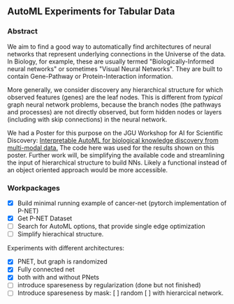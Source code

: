 ## AutoML Experiments for Tabular Data

### Abstract
We aim to find a good way to automatically find architectures of neural networks that represent underlying connections in the Universe of the data. 
In Biology, for example, these are usually termed "Biologically-Informed neural networks" or sometimes "Visual Neural Networks". They are built to contain Gene-Pathway or Protein-Interaction information.

More generally, we consider discovery any hierarchical structure for which observed features (genes) are the leaf nodes.
This is different from _typical_ graph neural network problems, because the branch nodes (the pathways and processes) are not directly observed, but form hidden nodes or layers (including with skip connections) in the neural network.

We had a Poster for this purpose on the JGU Workshop for AI for Scientific Discovery: 
[Interpretable AutoML for biological knowledge discovery from multi-modal data.](http://dx.doi.org/10.13140/RG.2.2.31376.42244)
The code here was used for the results shown on this poster. 
Further work will, be simplifying the available code and streamlining the input of hierarchical structure to build NNs. Likely a functional instead of an object oriented approach would be more accessible.  

### Workpackages
- [x] Build minimal running example of cancer-net (pytorch implementation of P-NET)
- [x] Get P-NET Dataset
- [ ] Search for AutoML options, that provide single edge optimization
- [ ] Simplify hierachical structure.  

Experiments with different architectures:
- [x] PNET, but graph is randomized
- [x] Fully connected net
- [x] both with and without PNets 
- [ ] introduce spareseness by regularization (done but not finished)
- [ ] Introduce spareseness by mask: [ ] random [ ] with hierarcical network.
